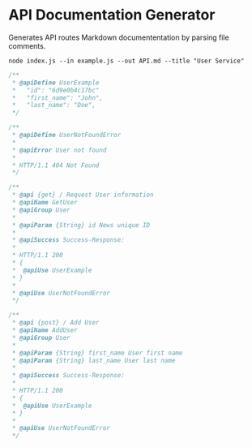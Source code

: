 # API Documentation Generator

Generates API routes Markdown documententation by parsing file comments.

    node index.js --in example.js --out API.md --title "User Service"

```js
/**
 * @apiDefine UserExample
 *   "id": "6d9e0b4c17bc"
 *   "first_name": "John",
 *   "last_name": "Doe",
 */

/**
 * @apiDefine UserNotFoundError
 *
 * @apiError User not found
 *
 * HTTP/1.1 404 Not Found
 */

/**
 * @api {get} / Request User information
 * @apiName GetUser
 * @apiGroup User
 *
 * @apiParam {String} id News unique ID
 *
 * @apiSuccess Success-Response:
 *
 * HTTP/1.1 200
 * {
 *  @apiUse UserExample
 * }
 *
 * @apiUse UserNotFoundError
 */

/**
 * @api {post} / Add User
 * @apiName AddUser
 * @apiGroup User
 *
 * @apiParam {String} first_name User first name
 * @apiParam {String} last_name User last name
 *
 * @apiSuccess Success-Response:
 *
 * HTTP/1.1 200
 * {
 *  @apiUse UserExample
 * }
 *
 * @apiUse UserNotFoundError
 */

```
